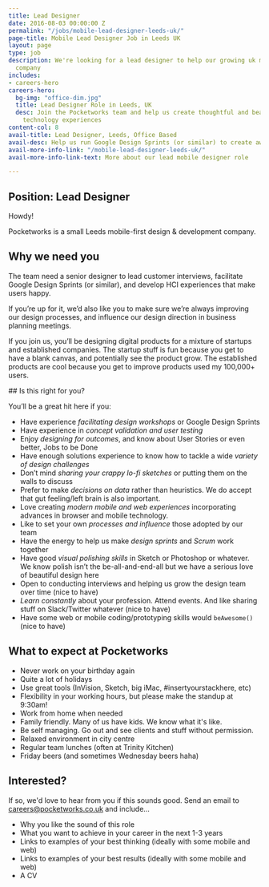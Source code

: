 ```yaml
---
title: Lead Designer
date: 2016-08-03 00:00:00 Z
permalink: "/jobs/mobile-lead-designer-leeds-uk/"
page-title: Mobile Lead Designer Job in Leeds UK
layout: page
type: job
description: We're looking for a lead designer to help our growing uk mobile apps
  company
includes:
- careers-hero
careers-hero:
  bg-img: "office-dim.jpg"
  title: Lead Designer Role in Leeds, UK
  desc: Join the Pocketworks team and help us create thoughtful and beautifully engineered
    technology experiences
content-col: 8
avail-title: Lead Designer, Leeds, Office Based
avail-desc: Help us run Google Design Sprints (or similar) to create awesome mobile-first  products for startups and established businesses.
avail-more-info-link: "/mobile-lead-designer-leeds-uk/"
avail-more-info-link-text: More about our lead mobile designer role

---
```


## Position: Lead Designer

Howdy!

Pocketworks is a small Leeds mobile-first design & development company.

## Why we need you
The team need a senior designer to lead customer interviews, facilitate Google Design Sprints (or similar), and develop HCI experiences that make users happy.

If you’re up for it, we’d also like you to make sure we’re always improving our design processes, and influence our design direction in business planning meetings.

If you join us, you’ll be designing digital products for a mixture of startups and established companies. The startup stuff is fun because you get to have a blank canvas, and potentially see the product grow. The established products are cool because you get to improve products used my 100,000+ users.

## Is this right for you?

You’ll be a great hit here if you:

* Have experience *facilitating design workshops* or Google Design Sprints
* Have experience in *concept validation and user testing*
* Enjoy *designing for outcomes*, and know about User Stories or even better, Jobs to be Done
* Have enough solutions experience to know how to tackle a wide *variety of design challenges*
* Don’t mind *sharing your crappy lo-fi sketches* or putting them on the walls to discuss
* Prefer to make *decisions on data* rather than heuristics. We do accept that gut feeling/left brain is also important.
* Love creating *modern mobile and web experiences* incorporating advances in browser and mobile technology.
* Like to set your own *processes and influence* those adopted by our team
* Have the energy to help us make *design sprints* and *Scrum* work together
* Have good *visual polishing skills* in Sketch or Photoshop or whatever. We know polish isn’t the be-all-and-end-all but we have a serious love of beautiful design here
* Open to conducting interviews and helping us grow the design team over time (nice to have)
* *Learn constantly* about your profession. Attend events. And like sharing stuff on Slack/Twitter whatever (nice to have)
* Have some web or mobile coding/prototyping skills would `beAwesome()` (nice to have)


## What to expect at Pocketworks

* Never work on your birthday again
* Quite a lot of holidays
* Use great tools (InVision, Sketch, big iMac, #insertyourstackhere, etc)
* Flexibility in your working hours, but please make the standup at 9:30am!
* Work from home when needed
* Family friendly. Many of us have kids. We know what it's like.
* Be self managing. Go out and see clients and stuff without permission.
* Relaxed environment in city centre
* Regular team lunches (often at Trinity Kitchen)
* Friday beers (and sometimes Wednesday beers haha)


## Interested?

If so, we'd love to hear from you if this sounds good. Send an email to [careers@pocketworks.co.uk](mailto:careers@pocketworks.co.uk) and include...

* Why you like the sound of this role
* What you want to achieve in your career in the next 1-3 years
* Links to examples of your best thinking (ideally with some mobile and web)
* Links to examples of your best results (ideally with some mobile and web)
* A CV
